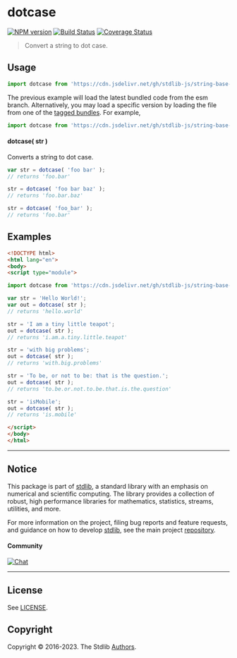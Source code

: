 <!--

@license Apache-2.0

Copyright (c) 2023 The Stdlib Authors.

Licensed under the Apache License, Version 2.0 (the "License");
you may not use this file except in compliance with the License.
You may obtain a copy of the License at

   http://www.apache.org/licenses/LICENSE-2.0

Unless required by applicable law or agreed to in writing, software
distributed under the License is distributed on an "AS IS" BASIS,
WITHOUT WARRANTIES OR CONDITIONS OF ANY KIND, either express or implied.
See the License for the specific language governing permissions and
limitations under the License.

-->

# dotcase

[![NPM version][npm-image]][npm-url] [![Build Status][test-image]][test-url] [![Coverage Status][coverage-image]][coverage-url] <!-- [![dependencies][dependencies-image]][dependencies-url] -->

> Convert a string to dot case.

<!-- Package usage documentation. -->



<section class="usage">

## Usage

```javascript
import dotcase from 'https://cdn.jsdelivr.net/gh/stdlib-js/string-base-dotcase@esm/index.mjs';
```
The previous example will load the latest bundled code from the esm branch. Alternatively, you may load a specific version by loading the file from one of the [tagged bundles](https://github.com/stdlib-js/string-base-dotcase/tags). For example,

```javascript
import dotcase from 'https://cdn.jsdelivr.net/gh/stdlib-js/string-base-dotcase@v0.0.1-esm/index.mjs';
```

#### dotcase( str )

Converts a string to dot case.

```javascript
var str = dotcase( 'foo bar' );
// returns 'foo.bar'

str = dotcase( 'foo bar baz' );
// returns 'foo.bar.baz'

str = dotcase( 'foo_bar' );
// returns 'foo.bar'
```

</section>

<!-- /.usage -->

<!-- Package usage examples. -->

<section class="examples">

## Examples

```html
<!DOCTYPE html>
<html lang="en">
<body>
<script type="module">

import dotcase from 'https://cdn.jsdelivr.net/gh/stdlib-js/string-base-dotcase@esm/index.mjs';

var str = 'Hello World!';
var out = dotcase( str );
// returns 'hello.world'

str = 'I am a tiny little teapot';
out = dotcase( str );
// returns 'i.am.a.tiny.little.teapot'

str = 'with big problems';
out = dotcase( str );
// returns 'with.big.problems'

str = 'To be, or not to be: that is the question.';
out = dotcase( str );
// returns 'to.be.or.not.to.be.that.is.the.question'

str = 'isMobile';
out = dotcase( str );
// returns 'is.mobile'

</script>
</body>
</html>
```

</section>

<!-- /.examples -->

<!-- Section for related `stdlib` packages. Do not manually edit this section, as it is automatically populated. -->

<section class="related">

</section>

<!-- /.related -->

<!-- Section for all links. Make sure to keep an empty line after the `section` element and another before the `/section` close. -->


<section class="main-repo" >

* * *

## Notice

This package is part of [stdlib][stdlib], a standard library with an emphasis on numerical and scientific computing. The library provides a collection of robust, high performance libraries for mathematics, statistics, streams, utilities, and more.

For more information on the project, filing bug reports and feature requests, and guidance on how to develop [stdlib][stdlib], see the main project [repository][stdlib].

#### Community

[![Chat][chat-image]][chat-url]

---

## License

See [LICENSE][stdlib-license].


## Copyright

Copyright &copy; 2016-2023. The Stdlib [Authors][stdlib-authors].

</section>

<!-- /.stdlib -->

<!-- Section for all links. Make sure to keep an empty line after the `section` element and another before the `/section` close. -->

<section class="links">

[npm-image]: http://img.shields.io/npm/v/@stdlib/string-base-dotcase.svg
[npm-url]: https://npmjs.org/package/@stdlib/string-base-dotcase

[test-image]: https://github.com/stdlib-js/string-base-dotcase/actions/workflows/test.yml/badge.svg?branch=v0.0.1
[test-url]: https://github.com/stdlib-js/string-base-dotcase/actions/workflows/test.yml?query=branch:v0.0.1

[coverage-image]: https://img.shields.io/codecov/c/github/stdlib-js/string-base-dotcase/main.svg
[coverage-url]: https://codecov.io/github/stdlib-js/string-base-dotcase?branch=main

<!--

[dependencies-image]: https://img.shields.io/david/stdlib-js/string-base-dotcase.svg
[dependencies-url]: https://david-dm.org/stdlib-js/string-base-dotcase/main

-->

[chat-image]: https://img.shields.io/gitter/room/stdlib-js/stdlib.svg
[chat-url]: https://app.gitter.im/#/room/#stdlib-js_stdlib:gitter.im

[stdlib]: https://github.com/stdlib-js/stdlib

[stdlib-authors]: https://github.com/stdlib-js/stdlib/graphs/contributors

[umd]: https://github.com/umdjs/umd
[es-module]: https://developer.mozilla.org/en-US/docs/Web/JavaScript/Guide/Modules

[deno-url]: https://github.com/stdlib-js/string-base-dotcase/tree/deno
[umd-url]: https://github.com/stdlib-js/string-base-dotcase/tree/umd
[esm-url]: https://github.com/stdlib-js/string-base-dotcase/tree/esm
[branches-url]: https://github.com/stdlib-js/string-base-dotcase/blob/main/branches.md

[stdlib-license]: https://raw.githubusercontent.com/stdlib-js/string-base-dotcase/main/LICENSE

</section>

<!-- /.links -->
